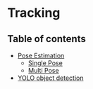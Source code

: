 # Tracking

## Table of contents
* [Pose Estimation](./Pose_Estimation)  
    * [Single Pose](./Pose_Estimation/singlepose/Readme.md)
    * [Multi Pose](./Pose_Estimation/multipose/Readme.md)
* [YOLO object detection](./YOLO/README.md)